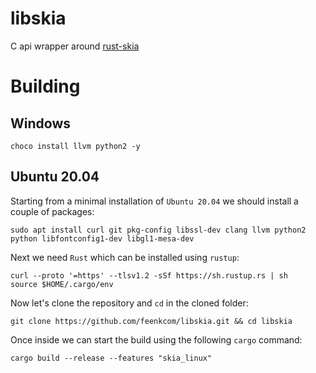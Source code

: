 # libskia
C api wrapper around [rust-skia](https://github.com/rust-skia/rust-skia)

# Building

## Windows

```
choco install llvm python2 -y
```

## Ubuntu 20.04
Starting from a minimal installation of `Ubuntu 20.04` we should install a couple of packages:
```
sudo apt install curl git pkg-config libssl-dev clang llvm python2 python libfontconfig1-dev libgl1-mesa-dev
```
Next we need `Rust` which can be installed using `rustup`:
```
curl --proto '=https' --tlsv1.2 -sSf https://sh.rustup.rs | sh
source $HOME/.cargo/env
```
Now let's clone the repository and `cd` in the cloned folder:
```
git clone https://github.com/feenkcom/libskia.git && cd libskia
```
Once inside we can start the build using the following `cargo` command:
```
cargo build --release --features "skia_linux"
```
